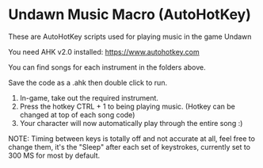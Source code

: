 # Undawn Music Macro (AutoHotKey)
These are AutoHotKey scripts used for playing music in the game Undawn

You need AHK v2.0 installed: https://www.autohotkey.com

You can find songs for each instrument in the folders above.

Save the code as a .ahk then double click to run. 

1. In-game, take out the required instrument.
2. Press the hotkey CTRL + 1 to being playing music. (Hotkey can be changed at top of each song code)
3. Your character will now automatically play through the entire song :)

NOTE: Timing between keys is totally off and not accurate at all, feel free to change them, it's the "Sleep" after each set of keystrokes, currently set to 300 MS for most by default.
